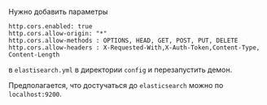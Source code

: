 
Нужно добавить параметры
```
http.cors.enabled: true
http.cors.allow-origin: "*"
http.cors.allow-methods : OPTIONS, HEAD, GET, POST, PUT, DELETE
http.cors.allow-headers : X-Requested-With,X-Auth-Token,Content-Type, Content-Length
```
в `elastisearch.yml` в директории `config` и перезапустить демон.

Предполагается, что достучаться до `elasticsearch` можно по `localhost:9200`.
